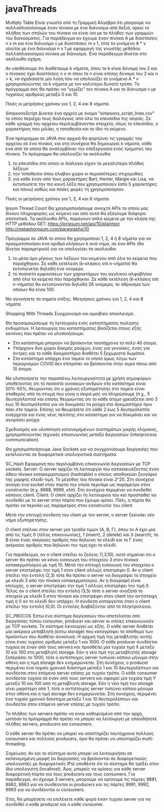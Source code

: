 # javaThreads

Multiply Table
Είναι γνωστό από τη Γραμμική Άλγεβρα ότι μπορούμε να πολλαπλασιάσουμε έναν πίνακα με ένα διάνυσμα από δεξιά, 
αρκεί το πλήθος των στηλών του πίνακα να είναι ίσο με το πλήθος των γραμμών του διανύσματος. 
Για παράδειγμα αν έχουμε έναν πίνακα Α με διαστάσεις n x m και ένα διάνυσμα v με διαστάσεις m x 1, 
τότε το γινόμενο Α * v ισούται με ένα διάνυσμα n x 1 με εφαρμογή της γνωστής μεθόδου πολλαπλασιασμού πίνακα
με διάνυσμα. Ένα παράδειγμα δίνεται στο ακόλουθο σχήμα.

Αν υποθέσουμε ότι διαθέτουμε k νήματα, όπου το k είναι δύναμη του 2 και ο πίνακας έχει
διαστάσεις n x m όπου το n είναι επίσης δύναμη του 2 και n > k, να σχεδιάσετε μία λύση που να
υπολογίζει το γινόμενο Α * v χρησιμοποιώντας τα k νήματα με τον καλύτερο δυνατό τρόπο. Το
πρόγραμμά σας θα πρέπει να “γεμίζει” τον πίνακα Α και το διάνυσμα v με τυχαίους αριθμούς
μεταξύ 0 και 10.

Ποιές οι μετρήσεις χρόνου για 1, 2, 4 και 8 νήματα.




SimpsonsScript
Δίνεται ένα αρχείο με όνομα “simpsons_script_lines.csv” το οποίο περιέχει τους διαλόγους από όλα τα επεισόδια της σειράς. 
Σε κάθε γραμμή του αρχείου περιλαμβάνονται στοιχεία, όπως το επεισόδιο, ο χαρακτήρας που μιλάει, η τοποθεσία και το ίδιο
το κείμενο.

Ένα πρόγραμμα σε JAVA που αρχικά θα φορτώνει τις γραμμές του αρχείου σε ένα πίνακα, και στη συνέχεια 
θα δημιουργεί k νήματα, κάθε ένα από τα οποία θα αναλαμβάνει την επεξεργασία ενός τμήματος του πίνακα. 
Το πρόγραμμα θα υπολογίζει τα ακόλουθα:
1) το επεισόδιο στο οποίο οι διάλογοι είχαν το μεγαλύτερο πλήθος λέξεων
2) την τοποθεσία όπου έλαβαν χώρα οι περισσότερες στιχομυθίες
3) για κάθε έναν από τους χαρακτήρες Bart, Homer, Margie και Lisa, να εκτυπώσετε την πιο
κοινή λέξη που χρησιμοποιούν (από 5 χαρακτήρες και πάνω) καθώς και πόσες φορές τη
χρησιμοποίησαν.
 
Ποιές οι μετρήσεις χρόνου για 1, 2, 4 και 8 νήματα.





Ipsum Thread Count
Θα χρησιμοποιήσουμε ανοιχτά APIs τα οποία μας δίνουν πληροφορίες
ως κείμενο και από αυτά θα εξάγουμε διάφορα στατιστικά. 
Τα ακόλουθα APIs,  παράγουν απλό κείμενο με την κλήση της HTTP
μεθόδου GET:
https://loripsum.net/api/10/plaintext
http://metaphorpsum.com/paragraphs/10

Πρόγραμμα σε JAVA το οποίο θα χρησιμοποιεί 1, 2, 4 ή 8 νήματα για να πραγματοποιήσει ένα αριθμό κλήσεων k ανά νήμα, 
σε ένα APIs (θα δίνεται παραμετρικά) για να υπολογίσει τα ακόλουθα:
1) το μέσο όρο μήκους των λέξεων του κειμένου από όλα τα κείμενα που παράχθηκαν. Σε κάθε
εκτέλεση (k-κλήσεις επί n-νήματα) θα εκτυπώνεται δηλαδή ένα νούμερο.
2) το ποσοστό εμφανίσεων των χαρακτήρων του αγγλικού αλφαβήτου από όλα τα κείμενα που
παράχθηκαν. Σε κάθε εκτέλεση (k-κλήσεις επί n-νήματα) θα εκτυπώνονται δηλαδή 26 νούμερα,
το άθροισμα των οποίων θα είναι 100.

Να αγνοήσετε τα σημεία στίξης.
Μετρήσεις χρόνου για 1, 2, 4 και 8 νήματα





Shopping With Threads
Συγχρονισμό και αμοιβαίο αποκλεισμό. 

Θα προσομοιώσουμε τη λειτουργία ενός καταστήματος πώλησης ενδυμάτων. 
Η λειτουργία του καταστήματος βασίζεται στους εξής κανόνες που πρέπει να
υλοποιήσουμε:
* Στο κατάστημα μπορούν να βρίσκονται ταυτόχρονα το πολύ 40 άτομα.
* Υπάρχουν δύο χώροι δοκιμής ρούχων, ένας για γυναίκες, ένας για άντρες και το κάθε δοκιμαστήριο διαθέτει 5 ξεχωριστά δωμάτια.
* Στο κατάστημα υπάρχει ένα ταμείο το οποίο όμως λόγω των περιορισμών COVID δεν επιτρέπει να βρίσκονται στην ουρά πάνω από 10 άτομα.

Να υλοποιήσετε την παραπάνω λειτουργικότητα με χρήση σημαφόρων υποθέτοντας ότι το
ποσοστό γυναικών-ανδρών στο κατάστημα είναι 50%-50%, θεωρώντας ότι ο χρόνος
εξυπηρέτησης στο ταμείο είναι σταθερός από τη στιγμή που είναι η σειρά μας να πληρώσουμε
(π.χ., 5 δευτερόλεπτα) και επίσης θεωρώντας ότι το κάθε άτομο χρειάζεται από 3 έως 10
δευτερόλεπτα για να δοκιμάσει τα ρούχα στο δοκιμαστήριο πριν πάει στο ταμείο. Επίσης να
θεωρήσετε ότι κάθε 2 έως 5 δευτερόλεπτα εισέρχεται και ένας νέος πελάτης στο κατάστημα για
να δοκιμάσει και να αγοράσει ρούχα.




Σχεδιασμός και υλοποίηση κατανεμημένων συστημάτων μικρής κλίμακας,
χρησιμοποιώντας τεχνικές επικοινωνίας μεταξύ διεργασιών (interprocess communication). 

Θα χρησιμοποιήσουμε Java Sockets για να συγχρονίσουμε διεργασίες που 
εκτελούνται σε διαφορετικά υπολογιστικά συστήματα. 


SC_Hash
Εφαρμογή που περιλαμβάνει επικοινωνία διεργασιών με TCP sockets. 
Server: Ο server αρχίζει τη λειτουργία  του κατασκευάζοντας έναν άδειο πίνακα
κατακερματισμού (hashtable) ο οποίος αποθηκεύει ζευγάρια της μορφής κλειδί-τιμή. Το μέγεθος
του πίνακα είναι 2^20. Στη συνέχεια ανοίγει ένα socket στην πόρτα την οποία περνάμε ως
παράμετρο στον constructor (π.χ. 8888, 9999, κλπ). Στη συνέχεια περιμένει να συνδεθεί
κάποιος client.
Client: Ο client αρχίζει τη λειτουργία του και προσπαθεί να συνδεθεί με το server στην πόρτα
που έχουμε ορίσει. Πάλι, η πόρτα θα πρέπει να περνάει ως παράμετρος στον constructor του
client.

Μετά την επιτυχή σύνδεση του client με τον server, ο server ξεκινάει νέο νήμα εξυπηρέτησης.

Ο client στέλνει στον server μία τριάδα τιμών (Α, Β, Γ), όπου το Α έχει μία από τις τιμές 0 (τέλος επικοινωνίας), 
1 (insert), 2 (delete) και 3 (search), το Β είναι ένας ακέραιος αριθμός που δηλώνει το κλειδί και το
Γ ένας ακέραιος αριθμός που δηλώνει την τιμή έχει το κλειδί. 

Για παράδειγμα, αν ο client στείλει το ζεύγος (1,3,10), αυτό σημαίνει ότι ο server θα πρέπει να 
κάνει εισαγωγή του στοιχείου 3 στον πίνακα κατακερματισμού με τιμή 10. Μετά την επιτυχή εισαγωγή 
του στοιχείου ο server επιστρέφει την τιμή 1 στον client αλλιώς επιστρέφει 0. Αν ο client στείλει την εντολή (2,3) τότε θα
πρέπει ο server να διαγράψει το στοιχείο με κλειδί 3 από τον πίνακα κατακερματισμού. 
Αν η διαγραφή είναι επιτυχής, ο server επιστρέφει την τιμή 1 αλλιώς επιστρέφει την τιμή 0. 
Τέλος αν ο client στείλει την εντολή (3,5) τότε ο server αναζητά το στοιχείο με κλειδί 5 στον πίνακα και
επιστρέφει στον client την αντίστοιχη τιμή ή 0 αν το κλειδί δεν υπάρχει. 
Η σύνδεση καταργείται όταν ο client στείλει την εντολή (0,0). 
Οι εντολές διαβάζονται από το πληκτρολόγιο.





SC_PROCOS
Έστω ένα σύστημα διεργασιών που αποτελείται από διεργασίες τύπου consumer, producer
και server οι οποίες επικοινωνούν με TCP sockets. Το σύστημα λειτουργεί ως εξής.
Ο κάθε server διαθέτει μία ακέραια μεταβλητή (έστω storage) που καταγράφει το απόθεμα των
προϊόντων που διαθέτει συνολικά. Η αρχική τιμή της μεταβλητής αυτής είναι ένας τυχαίος
αριθμός μεταξύ 1 και 1000.
Ο κάθε producer συνδέεται τυχαία σε έναν από τους servers και προσθέτει μία τυχαία τιμή Χ
μεταξύ 10 και 100 στη μεταβλητή storage. Εάν η νέα τιμή της μεταβλητής storage ξεπεράσει το
1000, τότε ο αντίστοιχος server τυπώνει κάποιο μήνυμα στην οθόνη και η τιμή storage δεν
ενημερώνεται. Στη συνέχεια, ο producer περιμένει ένα τυχαίο χρονικό διάστημα μεταξύ 1 και 10
δευτερολέπτων και συνδέεται στον επόμενο server επίσης με τυχαίο τρόπο.
Ο κάθε consumer συνδέεται τυχαία σε έναν από τους servers και αφαιρεί μία τυχαία τιμή Υ
μεταξύ 10 και 100 από τη μεταβλητή storage. Εάν η νέα τιμή του storage γίνει μικρότερη από 1,
τότε ο αντίστοιχος server τυπώνει κάποιο μήνυμα στην οθόνη και η τιμή storage δεν
ενημερώνεται. Στη συνέχεια, περιμένει ένα τυχαίο χρονικό διάστημα μεταξύ 1 και 10
δευτερολέπτων και συνδέεται στον επόμενο server επίσης με τυχαίο τρόπο.

Το πλήθος των servers πρέπει να είναι καθορισμένο από την αρχή, ωστόσο το πρόγραμμά 
θα πρέπει να μπορεί να λειτουργεί με οποιοδήποτε πλήθος servers, producers και consumers.

O κάθε server θα πρέπει να μπορεί να υποστηρίζει ταυτόχρονα πολλούς
consumers και πολλούς producers, άρα θα πρέπει να υποστηρίζει multi-threading.

Σημείωση: Αν και το σύστημα αυτό μπορεί να λειτουργήσει σε κατανεμημένη μορφή (οι
διεργασίες να βρίσκονται σε διαφορετικούς υπολογιστές με διαφορετικές IPs) υποθέστε ότι το 
σύστημα θα τρέξει στον ίδιο υπολογιστή (localhost). 
Άρα, μπορείς να ορίσεις για κάθε server διαφορετική πόρτα για τους producers και τους consumers. 
Για παράδειγμα, αν έχουμε 3 servers, μπορούμε να ορίσουμε τις πόρτες 8881, 8882, 8883 για να 
συνδέονται οι producers και τις πόρτες 9991, 9992, 9993 για να συνδέονται οι consumers. 

Έτσι, θα μπορέσετε να επιλέγετε κάθε φορά έναν τυχαίο server για να συνδεθεί ο καθε producer και ο κάθε consumer.